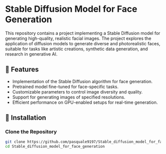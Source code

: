 # Stable Diffusion Model for Face Generation

This repository contains a project implementing a Stable Diffusion model for generating high-quality, realistic facial images. The project explores the application of diffusion models to generate diverse and photorealistic faces, suitable for tasks like artistic creations, synthetic data generation, and research in generative AI.

## 🌟 Features

- Implementation of the Stable Diffusion algorithm for face generation.
- Pretrained model fine-tuned for face-specific tasks.
- Customizable parameters to control image diversity and quality.
- Support for generating images of specified resolutions.
- Efficient performance on GPU-enabled setups for real-time generation.

## 🔧 Installation

### Clone the Repository

```bash
git clone https://github.com/pasquale9197/Stable_diffusion_model_for_face_generation.git
cd Stable_diffusion_model_for_face_generation
```
